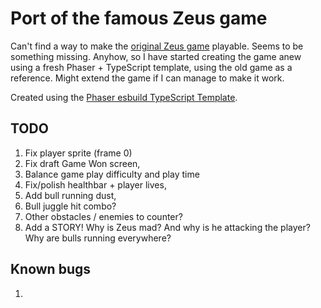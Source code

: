 # Port of the famous Zeus game

Can't find a way to make the [original Zeus game](https://github.com/SneManden/zeus) playable. Seems to be something missing. Anyhow, so I have started creating the game anew using a fresh Phaser + TypeScript template, using the old game as a reference. Might extend the game if I can manage to make it work.

Created using the [Phaser esbuild TypeScript Template](https://github.com/phaserjs/template-esbuild-ts).

## TODO

1. Fix player sprite (frame 0)
1. Fix draft Game Won screen,
1. Balance game play difficulty and play time
1. Fix/polish healthbar + player lives,
1. Add bull running dust,
1. Bull juggle hit combo?
1. Other obstacles / enemies to counter?
1. Add a STORY! Why is Zeus mad? And why is he attacking the player? Why are bulls running everywhere?

## Known bugs

1. 